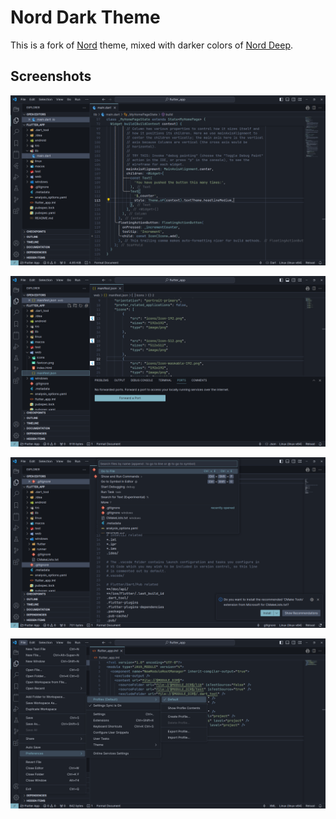 # Nord Dark Theme

This is a fork of [Nord](https://marketplace.visualstudio.com/items?itemName=arcticicestudio.nord-visual-studio-code) theme, mixed with darker colors of [Nord Deep](https://marketplace.visualstudio.com/items?itemName=marlosirapuan.nord-deep).

## Screenshots

![](https://raw.githubusercontent.com/yukina3230/nord-dark/main/assets/1.png)

![](https://raw.githubusercontent.com/yukina3230/nord-dark/main/assets/2.png)

![](https://raw.githubusercontent.com/yukina3230/nord-dark/main/assets/4.png)

![](https://raw.githubusercontent.com/yukina3230/nord-dark/main/assets/5.png)
